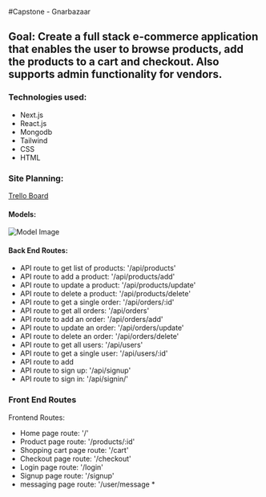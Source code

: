 #Capstone - Gnarbazaar

## Goal: Create a full stack e-commerce application that enables the user to browse  products, add the products to a cart and checkout. Also supports admin functionality for vendors.

### Technologies used:
- Next.js
- React.js
- Mongodb
- Tailwind
- CSS
- HTML

<!-- ### Daily Plan:
| Day | Goal |
|-----|------|
| 1 | Set Up Basic Running front end and back end repos |
| 2 | Render data to screen |
| 3 | Create all forms |
| 4 | Bug testing, add possible stretch goals |
| 5 | Website Styling / Responsive |
| 6 | Final debugging and styling |
| 7 | Presentation Day | -->

### Site Planning:
[Trello Board](https://trello.com/b/jXdINji4/gnarbazaar)

#### Models:
![Model Image](https://i.imgur.com/4SgOHgi.png)

#### Back End Routes:
- API route to get list of products: '/api/products'
- API route to add a product: '/api/products/add'
- API route to update a product: '/api/products/update'
- API route to delete a product: '/api/products/delete'
- API route to get a single order: '/api/orders/:id'
- API route to get all orders: '/api/orders'
- API route to add an order: '/api/orders/add'
- API route to update an order: '/api/orders/update'
- API route to delete an order: '/api/orders/delete'
- API route to get all users: '/api/users'
- API route to get a single user: '/api/users/:id'
- API route to add
- API route to sign up: '/api/signup'
- API route to sign in: '/api/signin/'

### Front End Routes

Frontend Routes:
- Home page route: '/'
- Product page route: '/products/:id'
- Shopping cart page route: '/cart'
- Checkout page route: '/checkout'
- Login page route: '/login'
- Signup page route: '/signup'
-  messaging page route: '/user/message *